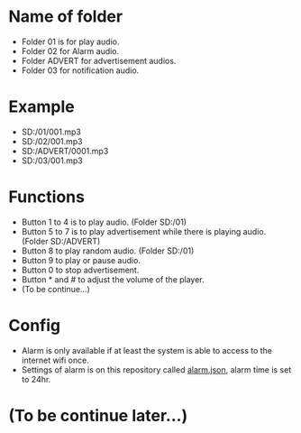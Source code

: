# Name of folder
- Folder 01 is for play audio.
- Folder 02 for Alarm audio.
- Folder ADVERT for advertisement audios.
- Folder 03 for notification audio.

# Example
- SD:/01/001.mp3
- SD:/02/001.mp3
- SD:/ADVERT/0001.mp3
- SD:/03/001.mp3

# Functions
- Button 1 to 4 is to play audio. (Folder SD:/01)
- Button 5 to 7 is to play advertisement while there is playing audio. (Folder SD:/ADVERT)
- Button 8 to play random audio. (Folder SD:/01)
- Button 9 to play or pause audio.
- Button 0 to stop advertisement.
- Button * and # to adjust the volume of the player.
- (To be continue...) 

# Config
- Alarm is only available if at least the system is able to access to the internet wifi once.
- Settings of alarm is on this repository called [alarm.json](alarm.json), alarm time is set to 24hr.

# (To be continue later...)
